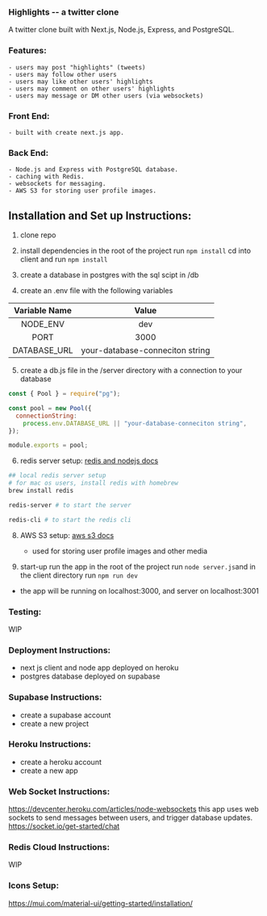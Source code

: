 ### Highlights -- a twitter clone

A twitter clone built with Next.js, Node.js, Express, and PostgreSQL.

### Features:

    - users may post "highlights" (tweets)
    - users may follow other users
    - users may like other users' highlights
    - users may comment on other users' highlights
    - users may message or DM other users (via websockets)

### Front End:

    - built with create next.js app.

### Back End:

    - Node.js and Express with PostgreSQL database.
    - caching with Redis.
    - websockets for messaging.
    - AWS S3 for storing user profile images.

## Installation and Set up Instructions:

1. clone repo
2. install dependencies
   in the root of the project run `npm install`
   cd into client and run `npm install`

3. create a database in postgres with the sql scipt in /db

4. create an .env file with the following variables

| Variable Name |              Value              |
| :-----------: | :-----------------------------: |
|   NODE_ENV    |               dev               |
|     PORT      |              3000               |
| DATABASE_URL  | your-database-conneciton string |

5. create a db.js file in the /server directory with a connection to your database

```javascript
const { Pool } = require("pg");

const pool = new Pool({
  connectionString:
    process.env.DATABASE_URL || "your-database-conneciton string",
});

module.exports = pool;
```

6. redis server setup:
   [redis and nodejs docs](https://redis.io/docs/connect/clients/nodejs/)

```bash
## local redis server setup
# for mac os users, install redis with homebrew
brew install redis

redis-server # to start the server

redis-cli # to start the redis cli
```

8. AWS S3 setup:
   [aws s3 docs](https://docs.aws.amazon.com/sdk-for-javascript/v2/developer-guide/getting-started-nodejs.html)

   - used for storing user profile images and other media

9. start-up
   run the app in the root of the project run `node server.js`and in the client directory run `npm run dev`

- the app will be running on localhost:3000, and server on localhost:3001

### Testing:

WIP

### Deployment Instructions:

- next js client and node app deployed on heroku
- postgres database deployed on supabase

### Supabase Instructions:

- create a supabase account
- create a new project

### Heroku Instructions:

- create a heroku account
- create a new app

### Web Socket Instructions:

https://devcenter.heroku.com/articles/node-websockets
this app uses web sockets to send messages between users, and trigger database updates.
https://socket.io/get-started/chat

### Redis Cloud Instructions:

WIP

### Icons Setup:

https://mui.com/material-ui/getting-started/installation/
